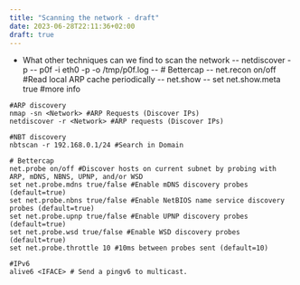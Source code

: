 ```yaml
---
title: "Scanning the network - draft"
date: 2023-06-28T22:11:36+02:00
draft: true
---
```


- What other techniques can we find to scan the network
-- netdiscover -p
-- p0f -i eth0 -p -o /tmp/p0f.log
-- # Bettercap
-- net.recon on/off #Read local ARP cache periodically
-- net.show
-- set net.show.meta true #more info

```
#ARP discovery
nmap -sn <Network> #ARP Requests (Discover IPs)
netdiscover -r <Network> #ARP requests (Discover IPs)
​
#NBT discovery
nbtscan -r 192.168.0.1/24 #Search in Domain
​
# Bettercap
net.probe on/off #Discover hosts on current subnet by probing with ARP, mDNS, NBNS, UPNP, and/or WSD
set net.probe.mdns true/false #Enable mDNS discovery probes (default=true)
set net.probe.nbns true/false #Enable NetBIOS name service discovery probes (default=true)
set net.probe.upnp true/false #Enable UPNP discovery probes (default=true)
set net.probe.wsd true/false #Enable WSD discovery probes (default=true)
set net.probe.throttle 10 #10ms between probes sent (default=10)
​
#IPv6
alive6 <IFACE> # Send a pingv6 to multicast.
```